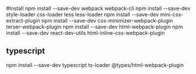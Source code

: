 #Install
npm install --save-dev webpack webpack-cli
npm install --save-dev style-loader css-loader less less-loader
npm install --save-dev mini-css-extract-plugin
npm install --save-dev css-minimizer-webpack-plugin terser-webpack-plugin
npm install --save-dev html-webpack-plugin
npm install --save-dev react-dev-utils html-inline-css-webpack-plugin

## typescript
npm install --save-dev typescript ts-loader @types/html-webpack-plugin